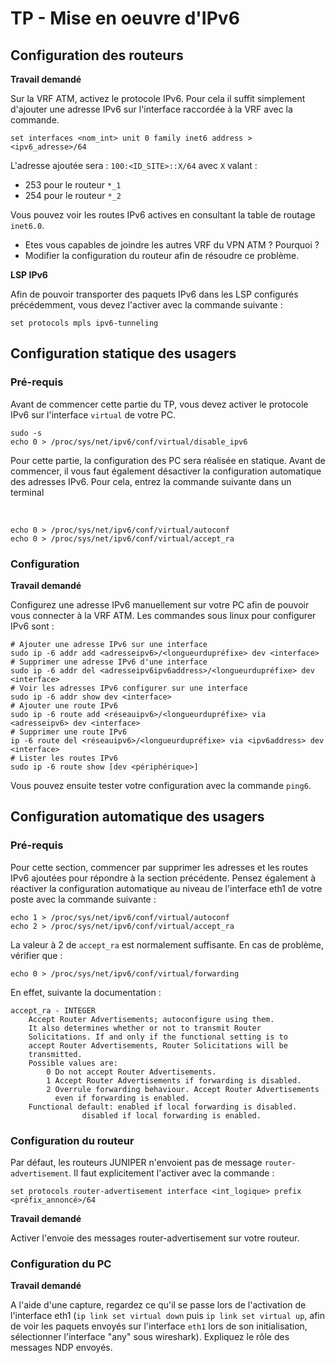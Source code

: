 # TP - Mise en oeuvre d'IPv6

## Configuration des routeurs

**Travail demandé**

Sur la VRF ATM, activez le protocole IPv6. Pour cela il suffit simplement d'ajouter une adresse IPv6 sur l'interface raccordée à la VRF avec la commande.

```
set interfaces <nom_int> unit 0 family inet6 address > <ipv6_adresse>/64
```

L'adresse ajoutée sera : `100:<ID_SITE>::X/64` avec `X` valant :
* 253 pour le routeur `*_1`
* 254 pour le routeur `*_2`

Vous pouvez voir les routes IPv6 actives en consultant la table de routage `inet6.0`.

* Etes vous capables de joindre les autres VRF du VPN ATM ? Pourquoi ?
* Modifier la configuration du routeur afin de résoudre ce problème.

**LSP IPv6**

Afin de pouvoir transporter des paquets IPv6 dans les LSP configurés précédemment, vous devez l'activer avec la commande suivante :
```
set protocols mpls ipv6-tunneling
```

## Configuration statique des usagers

### Pré-requis

Avant de commencer cette partie du TP, vous devez activer le protocole IPv6 sur l'interface `virtual` de votre PC.

```
sudo -s
echo 0 > /proc/sys/net/ipv6/conf/virtual/disable_ipv6
```

Pour cette partie, la configuration des PC sera réalisée en statique. Avant de commencer, il vous faut également désactiver la configuration automatique des adresses IPv6. Pour cela, entrez la commande suivante dans un terminal

  
```
echo 0 > /proc/sys/net/ipv6/conf/virtual/autoconf
echo 0 > /proc/sys/net/ipv6/conf/virtual/accept_ra
```

### Configuration

**Travail demandé**

Configurez une adresse IPv6 manuellement sur votre PC afin de pouvoir vous connecter à la VRF ATM. Les commandes sous linux pour configurer IPv6 sont :

```
# Ajouter une adresse IPv6 sur une interface
sudo ip -6 addr add <adresseipv6>/<longueurdupréfixe> dev <interface>
# Supprimer une adresse IPv6 d'une interface
sudo ip -6 addr del <adresseipv6ipv6address>/<longueurdupréfixe> dev <interface>
# Voir les adresses IPv6 configurer sur une interface
sudo ip -6 addr show dev <interface>
# Ajouter une route IPv6
sudo ip -6 route add <réseauipv6>/<longueurdupréfixe> via <adresseipv6> dev <interface>
# Supprimer une route IPv6
ip -6 route del <réseauipv6>/<longueurdupréfixe> via <ipv6address> dev <interface>
# Lister les routes IPv6
sudo ip -6 route show [dev <périphérique>]
```

Vous pouvez ensuite tester votre configuration avec la commande `ping6`.
   
## Configuration automatique des usagers

### Pré-requis

Pour cette section, commencer par supprimer les adresses et les routes IPv6 ajoutées pour répondre à la section précédente. Pensez également à réactiver la configuration automatique au niveau de l'interface eth1 de votre poste avec la commande suivante :

```
echo 1 > /proc/sys/net/ipv6/conf/virtual/autoconf
echo 2 > /proc/sys/net/ipv6/conf/virtual/accept_ra
```
La valeur à 2 de `accept_ra` est normalement suffisante. En cas de problème, vérifier que :

```
echo 0 > /proc/sys/net/ipv6/conf/virtual/forwarding
```

En effet, suivante la documentation :

```
accept_ra - INTEGER
	Accept Router Advertisements; autoconfigure using them.
	It also determines whether or not to transmit Router
	Solicitations. If and only if the functional setting is to
	accept Router Advertisements, Router Solicitations will be
	transmitted.
	Possible values are:
		0 Do not accept Router Advertisements.
		1 Accept Router Advertisements if forwarding is disabled.
		2 Overrule forwarding behaviour. Accept Router Advertisements
		  even if forwarding is enabled.
	Functional default: enabled if local forwarding is disabled.
			    disabled if local forwarding is enabled.
```

### Configuration du routeur

Par défaut, les routeurs JUNIPER n'envoient pas de message `router-advertisement`. Il faut explicitement l'activer avec la commande :
 
```
set protocols router-advertisement interface <int_logique> prefix <préfix_annoncé>/64
```

**Travail demandé**

Activer l'envoie des messages router-advertisement sur votre routeur.

### Configuration du PC

**Travail demandé**

A l'aide d'une capture, regardez ce qu'il se passe lors de l'activation de l'interface eth1 (`ip link set virtual down` puis `ip link set virtual up`, 
afin de voir les paquets envoyés sur l'interface `eth1` lors de son initialisation, sélectionner l'interface "any" sous wireshark).
Expliquez le rôle des messages NDP envoyés.
